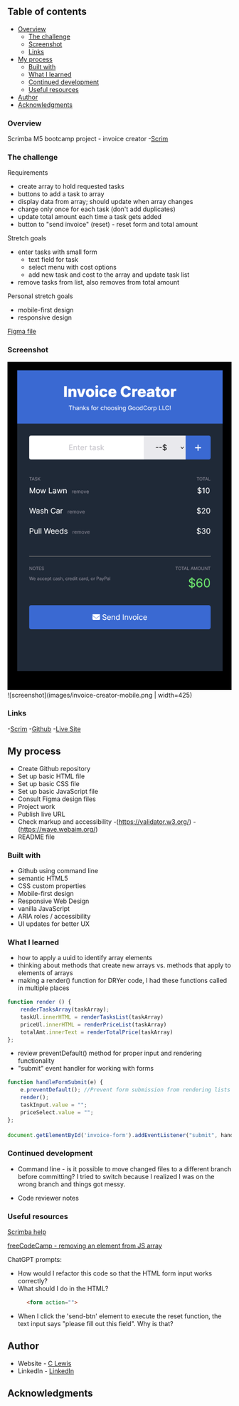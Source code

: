 
 ## Table of contents

- [Overview](#overview)
  - [The challenge](#the-challenge)
  - [Screenshot](#screenshot)
  - [Links](#links)
- [My process](#my-process)
  - [Built with](#built-with)
  - [What I learned](#what-i-learned)
  - [Continued development](#continued-development)
  - [Useful resources](#useful-resources)
- [Author](#author)
- [Acknowledgments](#acknowledgments)


### Overview

Scrimba M5 bootcamp project - invoice creator
-[Scrim](https://scrimba.com/scrim/coffa4aeba9a29f65b0d45dd0)


### The challenge

Requirements
- create array to hold requested tasks
- buttons to add a task to array
- display data from array; should update when array changes
- charge only once for each task (don't add duplicates)
- update total amount each time a task gets added
- button to "send invoice" (reset) - reset form and total amount

Stretch goals
- enter tasks with small form
  - text field for task
  - select menu with cost options
  - add new task and cost to the array and update task list
- remove tasks from list, also removes from total amount

Personal stretch goals
- mobile-first design
- responsive design

[Figma file](https://www.figma.com/file/J65OauJ0iGEx3xNHGezVaS/Invoice-Creator-(Copy)?t=C6WQSI9kYNScW39R-0)

### Screenshot

![Desktop](images/invoice-creator-desktop.png)
![screenshot](images/invoice-creator-mobile.png | width=425)

### Links

-[Scrim](https://scrimba.com/scrim/co37946fd8d57137e0724c598)
-[Github](https://github.com/casserole27/invoice-creator)
-[Live Site](http://www.clewisdev.com/invoice-creator/)

## My process

- Create Github repository
- Set up basic HTML file 
- Set up basic CSS file
- Set up basic JavaScript file
- Consult Figma design files
- Project work
- Publish live URL
- Check markup and accessibility
  -(https://validator.w3.org/)
  -(https://wave.webaim.org/)
- README file

### Built with
- Github using command line
- semantic HTML5
- CSS custom properties
- Mobile-first design
- Responsive Web Design
- vanilla JavaScript
- ARIA roles / accessibility
- UI updates for better UX

### What I learned
- how to apply a uuid to identify array elements
- thinking about methods that create new arrays vs. methods that apply to elements of arrays
- making a render() function for DRYer code, I had these functions called in multiple places

```javascript
function render () {
    renderTasksArray(taskArray);
    taskUl.innerHTML = renderTasksList(taskArray)
    priceUl.innerHTML = renderPriceList(taskArray)
    totalAmt.innerText = renderTotalPrice(taskArray)
};
```

- review preventDefault() method for proper input and rendering functionality
- "submit" event handler for working with forms

```javascript
function handleFormSubmit(e) {
    e.preventDefault(); //Prevent form submission from rendering lists
    render();
    taskInput.value = "";
    priceSelect.value = "";
};

document.getElementById('invoice-form').addEventListener("submit", handleFormSubmit);
```

### Continued development

- Command line - is it possible to move changed files to a different branch before committing? I tried to switch because I realized I was on the wrong branch and things got messy.

- Code reviewer notes


### Useful resources

[Scrimba help](https://different-marmoset-f7b.notion.site/Invoice-Creator-8bf9b4c09ef542d3a2d950c987738c21)

[freeCodeCamp - removing an element from JS array](https://www.freecodecamp.org/news/how-to-remove-an-element-from-a-javascript-array-removing-a-specific-item-in-js/#remove-an-element-at-any-index-with-splice)

ChatGPT prompts:
- How would I refactor this code so that the HTML form input  works correctly?
- What should I do in the HTML?
```html
      <form action="">
```
- When I click the 'send-btn' element to execute the reset function, the text input says "please fill out this field". Why is that?

## Author

- Website - [C Lewis](https://www.clewisdev.com)
- LinkedIn - [LinkedIn](https://www.linkedin.com/in/clewisdev/)

## Acknowledgments





